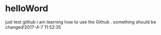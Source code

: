 # helloWord
just test github
i am learning how to use the Github .
something should be changed!2017-4-7 11:52:35

